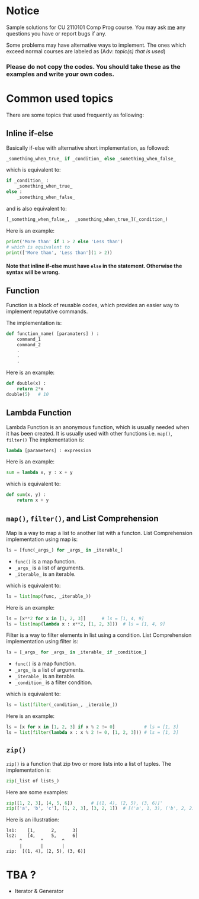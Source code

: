 # Notice
Sample solutions for CU 2110101 Comp Prog course.
You may ask [me](https://www.facebook.com/natchapolsrisang) any questions you have or report bugs if any.

Some problems may have alternative ways to implement. The ones which exceed normal courses are labeled as (Adv: _topic(s) that is used_)

### Please do not copy the codes. You should take these as the examples and write your own codes.

# Common used topics
There are some topics that used frequently as following:

## Inline if-else
Basically if-else with alternative short implementation, as followed:
```python
_something_when_true_ if _condition_ else _something_when_false_
```
which is equivalent to:
```python
if _condition_ :
	_something_when_true_ 
else :
	_something_when_false_
```
and is also equivalent to:
```python
[_something_when_false_,  _something_when_true_](_condition_)
```
Here is an example:
```python
print('More than' if 1 > 2 else 'Less than')
# which is equivalent to
print(['More than', 'Less than'](1 > 2))
```
#### Note that inline if-else must have `else` in the statement. Otherwise the syntax will be wrong.

## Function
Function is a block of reusable codes, which provides an easier way to implement reputative commands.

The implementation is:
```python
def function_name( [paramaters] ) :
	command_1
	command_2
	.
	.
	.
```
Here is an example:
```python
def double(x) :
	return 2*x
double(5)	# 10
```

## Lambda Function
Lambda Function is an anonymous function, which is usually needed when it has been created. It is usually used with other functions i.e. `map()`, `filter()`
The implementation is:
```python
lambda [parameters] : expression
```
Here is an example:
```python
sum = lambda x, y : x + y
```
which is equivalent to:
```python
def sum(x, y) :
	return x + y
```
## `map()`, `filter()`, and List Comprehension
Map is a way to map a list to another list with a functon.
List Comprehension implementation using map is:
```python
ls = [func(_args_) for _args_ in _iterable_]
```
- `func()` is a map function.
- `_args_` is a list of arguments.
- `_iterable_` is an iterable.

which is equivalent to:
```python
ls = list(map(func, _iterable_))
```
Here is an example:
```python
ls = [x**2 for x in [1, 2, 3]]		# ls = [1, 4, 9]
ls = list(map(lambda x : x**2, [1, 2, 3]))	# ls = [1, 4, 9]
```

Filter is a way to filter elements in list using a condition.
List Comprehension implementation using filter is:
```python
ls = [_args_ for _args_ in _iterable_ if _condition_]
```
- `func()` is a map function.
- `_args_` is a list of arguments.
- `_iterable_` is an iterable.
- `_condition_` is a filter condition.

which is equivalent to:
```python
ls = list(filter(_condition_, _iterable_))
```
Here is an example:
```python
ls = [x for x in [1, 2, 3] if x % 2 != 0]			# ls = [1, 3]
ls = list(filter(lambda x : x % 2 != 0, [1, 2, 3]))	# ls = [1, 3]
```

## `zip()`
`zip()` is a function that zip two or more lists into a list of tuples.
The implementation is:
```python
zip(_list of lists_)
```
Here are some examples:
```python
zip([1, 2, 3], [4, 5, 6])		# [(1, 4), (2, 5), (3, 6)]'
zip(['a', 'b', 'c'], [1, 2, 3], [3, 2, 1])	# [('a', 1, 3), ('b', 2, 2), ('c', 3, 1)]
```
Here is an illustration:
```
ls1:	[1, 	 2, 	 3]
ls2:	[4, 	 5, 	 6]
	 ^  	 ^  	 ^
	 |  	 |  	 |
zip:  [(1, 4), (2, 5), (3, 6)]
```

# TBA ?
- Iterator & Generator
